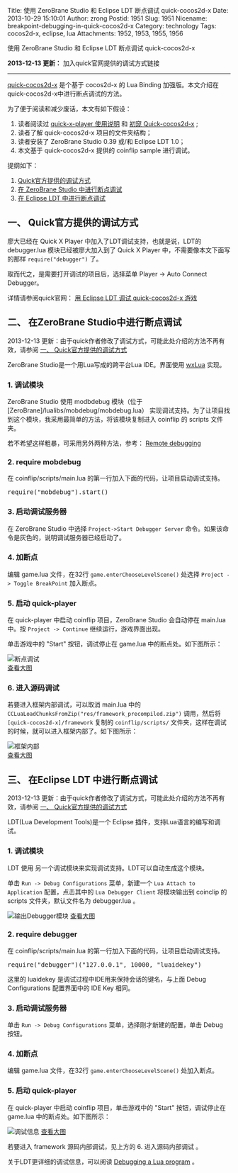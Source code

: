 Title: 使用 ZeroBrane Studio 和 Eclipse LDT 断点调试 quick-cocos2d-x
Date: 2013-10-29 15:10:01
Author: zrong
Postid: 1951
Slug: 1951
Nicename: breakpoint-debugging-in-quick-cocos2d-x
Category: technology
Tags: cocos2d-x, eclipse, lua
Attachments: 1952, 1953, 1955, 1956

使用 ZeroBrane Studio 和 Eclipse LDT 断点调试 quick-cocos2d-x

**2013-12-13 更新：** 加入quick官网提供的调试方式链接
<hr>

[quick-cocos2d-x][quick] 是个基于 cocos2d-x 的 Lua Binding 加强版。本文介绍在quick-cocos2d-x中进行断点调试的方法。

为了便于阅读和减少废话，本文有如下假设：

1. 读者阅读过 [quick-x-player 使用说明][quickplayer] 和 [初窥 Quick-cocos2d-x][quickfirst] ;
2. 读者了解 quick-cocos2d-x 项目的文件夹结构；
3. 读者安装了 ZeroBrane Studio 0.39 或/和 Eclipse LDT 1.0；
3. 本文基于 quick-cocos2d-x 提供的 coinflip sample 进行调试。

提纲如下：

1. [Quick官方提供的调试方式](#quick)
1. [在 ZeroBrane Studio 中进行断点调试](#zbs)
2. [在 Eclipse LDT 中进行断点调试](#ldt)
<!--more-->

<a name="quick"></a>
## 一、 Quick官方提供的调试方式

廖大已经在 Quick X Player 中加入了LDT调试支持，也就是说，LDT的 debugger.lua 模块已经被廖大加入到了 Quick X Player 中，不需要像本文下面写的那样 `require("debugger")` 了。

取而代之，是需要打开调试的项目后，选择菜单 Player -> Auto Connect Debugger。

详情请参阅quick官网： [用 Eclipse LDT 调试 quick-cocos2d-x 游戏][official]

<a name="zbs"></a>
## 二、 在ZeroBrane Studio中进行断点调试

2013-12-13 更新：由于quick作者修改了调试方式，可能此处介绍的方法不再有效，请参阅 [一、 Quick官方提供的调试方式](#quick)

ZeroBrane Studio是一个用Lua写成的跨平台Lua IDE。界面使用 [wxLua][wxlua] 实现。

### 1. 调试模块

ZeroBrane Studio 使用 modbdebug 模块（位于 [ZeroBrane]/lualibs/mobdebug/mobdebug.lua） 实现调试支持。为了让项目找到这个模块，我采用最简单的方法，将该模块复制进入 coinflip 的 scripts 文件夹。

若不希望这样粗暴，可采用另外两种方法，参考： [Remote debugging][zbdebugging]

### 2. require mobdebug

在 coinflip/scripts/main.lua 的第一行加入下面的代码，让项目启动调试支持。

<pre lang="lua">
require("mobdebug").start()
</pre>

### 3. 启动调试服务器

在 ZeroBrane Studio 中选择 `Project->Start Debugger Server` 命令。如果该命令是灰色的，说明调试服务器已经启动了。

### 4. 加断点

编辑 game.lua 文件，在32行 `game.enterChooseLevelScene()` 处选择 `Project -> Toggle BreakPoint` 加入断点。

### 5. 启动 quick-player

在 quick-player 中启动 coinflip 项目，ZeroBrane Studio 会自动停在 main.lua 中。按 `Project -> Continue` 继续运行，游戏界面出现。

单击游戏中的 "Start" 按钮，调试停止在 game.lua 中的断点处。如下图所示：

![断点调试][zbdebug1]  
[查看大图][zbdebug1]

### 6. 进入源码调试

若要进入框架内部调试，可以取消 main.lua 中的 `CCLuaLoadChunksFromZip("res/framework_precompiled.zip")` 调用，然后将 `[quick-cocos2d-x]/framework` 复制的 `coinflip/scripts/` 文件夹，这样在调试的时候，就可以进入框架内部了。如下图所示：

![框架内部][zbdebug2]  
[查看大图][zbdebug2]

<a name="ldt"></a>
## 三、 在Eclipse LDT 中进行断点调试

2013-12-13 更新：由于quick作者修改了调试方式，可能此处介绍的方法不再有效，请参阅 [一、 Quick官方提供的调试方式](#quick)

LDT(Lua Development Tools)是一个 Eclipse 插件，支持Lua语言的编写和调试。

### 1. 调试模块

LDT 使用 另一个调试模块来实现调试支持。LDT可以自动生成这个模块。

单击 `Run -> Debug Configurations` 菜单，新建一个 `Lua Attach to Application` 配置，点击其中的 `Lua Debugger Client` 将模块输出到 coinclip 的 scripts 文件夹，默认文件名为 debugger.lua 。

![输出Debugger模块][ldtdebug1]
[查看大图][ldtdebug1]

### 2. require debugger

在 coinflip/scripts/main.lua 的第一行加入下面的代码，让项目启动调试支持。

<pre lang="lua">
require("debugger")("127.0.0.1", 10000, "luaidekey")
</pre>

这里的 luaidekey 是调试过程中IDE用来保持会话的键名，与上面 Debug Configurations 配置界面中的 IDE Key 相同。

### 3. 启动调试服务器

单击 `Run -> Debug Configurations` 菜单，选择刚才新建的配置，单击 Debug 按钮。

### 4. 加断点

编辑 game.lua 文件，在32行 `game.enterChooseLevelScene()` 处加入断点。

### 5. 启动 quick-player

在 quick-player 中启动 coinflip 项目，单击游戏中的 "Start" 按钮，调试停止在 game.lua 中的断点处。如下图所示：

![调试信息][ldtdebug2]
[查看大图][ldtdebug2]

若要进入 framework 源码内部调试，见上方的 6. 进入源码内部调试 。

关于LDT更详细的调试信息，可以阅读 [Debugging a Lua program][ldtdebug] 。

[quick]: http://quick-x.com/
[quickplayer]: http://cn.quick-x.com/?p=39
[quickfirst]: http://dualface.github.io/blog/2013/07/31/quick-first-time/
[wxlua]: http://wxlua.sourceforge.net/
[zbdebugging]: http://studio.zerobrane.com/doc-remote-debugging.html#setup_environment_for_debugging
[ldt]: http://www.eclipse.org/koneki/ldt/
[ldtdebug]: http://wiki.eclipse.org/Koneki/LDT/Developer_Area/User_Guides/User_Guide_1.0#Debugging_a_Lua_program
[official]: http://cn.quick-x.com/?p=1527

[zbdebug1]: /wp-content/uploads/2013/10/zbdebug1.png
[zbdebug2]: /wp-content/uploads/2013/10/zbdebug2.png
[ldtdebug1]: /wp-content/uploads/2013/10/ldtdebug1.png
[ldtdebug2]: /wp-content/uploads/2013/10/ldtdebug2.png
